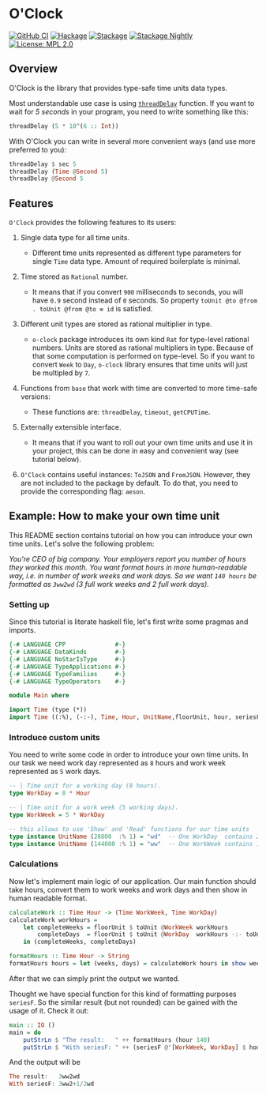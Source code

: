 <!--
SPDX-FileCopyrightText: 2019 Serokell <https://serokell.io>

SPDX-License-Identifier: MPL-2.0
-->

# O'Clock

[![GitHub CI](https://github.com/serokell/o-clock/workflows/CI/badge.svg)](https://github.com/serokell/o-clock/actions)
[![Hackage](https://img.shields.io/hackage/v/o-clock.svg)](https://hackage.haskell.org/package/o-clock)
[![Stackage](http://stackage.org/package/o-clock/badge/lts)](http://stackage.org/lts/package/o-clock)
[![Stackage Nightly](http://stackage.org/package/o-clock/badge/nightly)](http://stackage.org/nightly/package/o-clock)
[![License: MPL 2.0](https://img.shields.io/badge/License-MPL%202.0-brightgreen.svg)](https://github.com/serokell/o-clock/blob/master/LICENSE)

## Overview

O'Clock is the library that provides type-safe time units data types.

Most understandable use case is using [`threadDelay`](http://hackage.haskell.org/package/base-4.10.1.0/docs/Control-Concurrent.html#v:threadDelay) function.
If you want to wait for _5 seconds_ in your program, you need to write something like this:

```haskell ignore
threadDelay (5 * 10^(6 :: Int))
```

With O'Clock you can write in several more convenient ways (and use more preferred to you):

```haskell ignore
threadDelay $ sec 5
threadDelay (Time @Second 5)
threadDelay @Second 5
```

## Features

`O'Clock` provides the following features to its users:

1. Single data type for all time units.

   * Different time units represented as different type parameters for single `Time` data type.
     Amount of required boilerplate is minimal.

2. Time stored as `Rational` number.

   * It means that if you convert `900` milliseconds to seconds, you will have `0.9` second instead of `0` seconds.
     So property `toUnit @to @from . toUnit @from @to ≡ id` is satisfied.

3. Different unit types are stored as rational multiplier in type.

   * `o-clock` package introduces its own kind `Rat` for type-level rational numbers.
     Units are stored as rational multipliers in type. Because of that some computation is performed on type-level.
     So if you want to convert `Week` to `Day`, `o-clock` library ensures that time units will just be multipled by `7`.

4. Functions from `base` that work with time are converted to more time-safe versions:

   * These functions are: `threadDelay`, `timeout`, `getCPUTime`.

5. Externally extensible interface.

   * It means that if you want to roll out your own time units and use it in your project,
     this can be done in easy and convenient way (see tutorial below).

6. `O'Clock` contains useful instances: `ToJSON` and `FromJSON`.
   However, they are not included to the package by default.
   To do that, you need to provide the corresponding flag: `aeson`.

## Example: How to make your own time unit

This README section contains tutorial on how you can introduce your own time units.
Let's solve the following problem:

_You're CEO of big company. Your employers report you number of hours they worked this month.
You want format hours in more human-readable way, i.e. in number of work weeks and work days.
So we want `140 hours` be formatted as `3ww2wd` (3 full work weeks and 2 full work days)._

### Setting up

Since this tutorial is literate haskell file, let's first write some pragmas and imports.

```haskell
{-# LANGUAGE CPP              #-}
{-# LANGUAGE DataKinds        #-}
{-# LANGUAGE NoStarIsType     #-}
{-# LANGUAGE TypeApplications #-}
{-# LANGUAGE TypeFamilies     #-}
{-# LANGUAGE TypeOperators    #-}

module Main where

import Time (type (*))
import Time ((:%), (-:-), Time, Hour, UnitName,floorUnit, hour, seriesF, toUnit)

```

### Introduce custom units

You need to write some code in order to introduce your own time units. In our task we need
work day represented as `8` hours and work week represented as `5` work days.

```haskell
-- | Time unit for a working day (8 hours).
type WorkDay = 8 * Hour

-- | Time unit for a work week (5 working days).
type WorkWeek = 5 * WorkDay

-- this allows to use 'Show' and 'Read' functions for our time units
type instance UnitName (28800  :% 1) = "wd"  -- One WorkDay  contains 28800  seconds
type instance UnitName (144000 :% 1) = "ww"  -- One WorkWeek contains 144000 seconds

```

### Calculations

Now let's implement main logic of our application. Our main function should take hours,
convert them to work weeks and work days and then show in human readable format.

```haskell
calculateWork :: Time Hour -> (Time WorkWeek, Time WorkDay)
calculateWork workHours =
    let completeWeeks = floorUnit $ toUnit @WorkWeek workHours
        completeDays  = floorUnit $ toUnit @WorkDay  workHours -:- toUnit completeWeeks
    in (completeWeeks, completeDays)

formatHours :: Time Hour -> String
formatHours hours = let (weeks, days) = calculateWork hours in show weeks ++ show days
```

After that we can simply print the output we wanted.

Thought we have special function for this kind of formatting purposes `seriesF`.
So the similar result (but not rounded) can be gained with the usage of it. Check it out:

```haskell
main :: IO ()
main = do
    putStrLn $ "The result:   " ++ formatHours (hour 140)
    putStrLn $ "With seriesF: " ++ (seriesF @'[WorkWeek, WorkDay] $ hour 140)
```

And the output will be

```haskell ignore
The result:   3ww2wd
With seriesF: 3ww2+1/2wd
```
